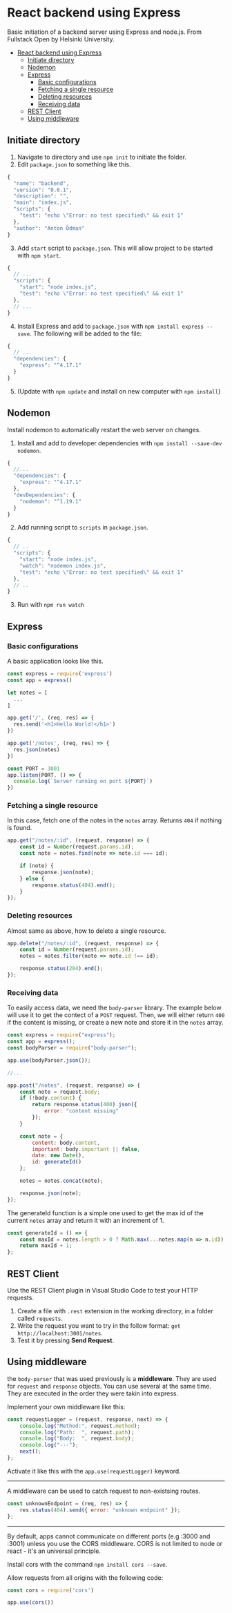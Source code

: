 # React backend using Express

Basic initiation of a backend server using Express and node.js. From Fullstack Open by Helsinki University.

- [React backend using Express](#react-backend-using-express)
  - [Initiate directory](#initiate-directory)
  - [Nodemon](#nodemon)
  - [Express](#express)
    - [Basic configurations](#basic-configurations)
    - [Fetching a single resource](#fetching-a-single-resource)
    - [Deleting resources](#deleting-resources)
    - [Receiving data](#receiving-data)
  - [REST Client](#rest-client)
  - [Using middleware](#using-middleware)

## Initiate directory

1. Navigate to directory and use `npm init` to initiate the folder.
2. Edit `package.json` to something like this.

```javascript
{
  "name": "backend",
  "version": "0.0.1",
  "description": "",
  "main": "index.js",
  "scripts": {
    "test": "echo \"Error: no test specified\" && exit 1"
  },
  "author": "Anton Ödman"
}
```

3. Add `start` script to `package.json`. This will allow project to be started with `npm start`.

```javascript
{
  // ...
  "scripts": {
    "start": "node index.js",
    "test": "echo \"Error: no test specified\" && exit 1"
  },
  // ...
}
```

4. Install Express and add to `package.json` with `npm install express --save`. The following will be added to the file:

```javascript
{
  // ...
  "dependencies": {
    "express": "^4.17.1"
  }
}
```

5. (Update with `npm update` and install on new computer with `npm install`)

## Nodemon

Install nodemon to automatically restart the web server on changes.

1. Install and add to developer dependencies with `npm install --save-dev nodemon`.

```javascript
{
  //...
  "dependencies": {
    "express": "^4.17.1"
  },
  "devDependencies": {
    "nodemon": "^1.19.1"
  }
}
```

2. Add running script to `scripts` in `package.json`.

```javascript
{
  // ..
  "scripts": {
    "start": "node index.js",
    "watch": "nodemon index.js",
    "test": "echo \"Error: no test specified\" && exit 1"
  },
  // ..
}
```

3. Run with `npm run watch`

## Express

### Basic configurations

A basic application looks like this.

```javascript
const express = require('express')
const app = express()

let notes = [
  ...
]

app.get('/', (req, res) => {
  res.send('<h1>Hello World!</h1>')
})

app.get('/notes', (req, res) => {
  res.json(notes)
})

const PORT = 3001
app.listen(PORT, () => {
  console.log(`Server running on port ${PORT}`)
})
```

### Fetching a single resource

In this case, fetch one of the notes in the `notes` array. Returns `404` if nothing is found.

```javascript
app.get("/notes/:id", (request, response) => {
    const id = Number(request.params.id);
    const note = notes.find(note => note.id === id);

    if (note) {
        response.json(note);
    } else {
        response.status(404).end();
    }
});
```

### Deleting resources

Almost same as above, how to delete a single resource.

```javascript
app.delete("/notes/:id", (request, response) => {
    const id = Number(request.params.id);
    notes = notes.filter(note => note.id !== id);

    response.status(204).end();
});
```

### Receiving data

To easily access data, we need the `body-parser` library. The example below will use it to get the contect of a `POST` request. Then, we will either return `400` if the content is missing, or create a new note and store it in the `notes` array.

```javascript
const express = require("express");
const app = express();
const bodyParser = require("body-parser");

app.use(bodyParser.json());

//...

app.post("/notes", (request, response) => {
    const note = request.body;
    if (!body.content) {
        return response.status(400).json({
            error: "content missing"
        });
    }

    const note = {
        content: body.content,
        important: body.important || false,
        date: new Date(),
        id: generateId()
    };

    notes = notes.concat(note);

    response.json(note);
});
```

The generateId function is a simple one used to get the max id of the current `notes` array and return it with an increment of 1.

```javascript
const generateId = () => {
    const maxId = notes.length > 0 ? Math.max(...notes.map(n => n.id)) : 0;
    return maxId + 1;
};
```

## REST Client

Use the REST Client plugin in Visual Studio Code to test your HTTP requests.

1. Create a file with `.rest` extension in the working directory, in a folder called `requests`.
2. Write the request you want to try in the follow format: `get http://localhost:3001/notes`.
3. Test it by pressing **Send Request**.

## Using middleware

the `body-parser` that was used previously is a **middleware**. They are used for `request` and `response` objects. You can use several at the same time. They are executed in the order they were takin into express.

Implement your own middleware like this:

```javascript
const requestLogger = (request, response, next) => {
    console.log("Method:", request.method);
    console.log("Path:  ", request.path);
    console.log("Body:  ", request.body);
    console.log("---");
    next();
};
```

Activate it like this with the `app.use(requestLogger)` keyword.

---

A middleware can be used to catch request to non-existsing routes.

```javascript
const unknownEndpoint = (req, res) => {
    res.status(404).send({ error: "unknown endpoint" });
};
```

---
By default, apps cannot communicate on different ports (e.g :3000 and :3001) unless you use the CORS middleware. CORS is not limited to node or react - it's an universal principle.

Install cors with the command `npm install cors --save`.

Allow requests from all origins with the following code:

```javascript
const cors = require('cors')

app.use(cors())
```
